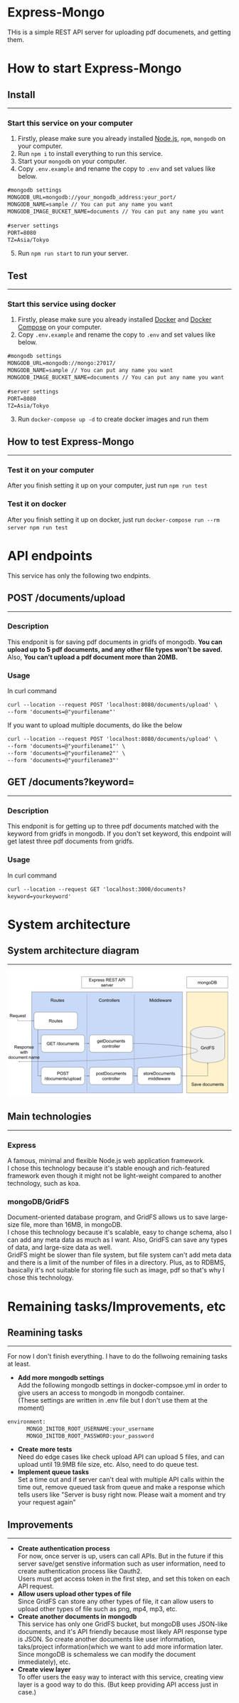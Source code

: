 # Express-Mongo

THis is a simple REST API server for uploading pdf documenets, and getting them.

# How to start Express-Mongo

## Install

---

### Start this service on your computer

1. Firstly, please make sure you already installed [Node.js](https://nodejs.org/en/), `npm`, `mongodb` on your computer.
2. Run `npm i` to install everything to run this service.
3. Start your `mongodb` on your computer.
4. Copy `.env.example` and rename the copy to `.env` and set values like below.

```
#mongodb settings
MONGODB_URL=mongodb://your_mongodb_address:your_port/
MONGODB_NAME=sample // You can put any name you want
MONGODB_IMAGE_BUCKET_NAME=documents // You can put any name you want

#server settings
PORT=8080
TZ=Asia/Tokyo

```

5. Run `npm run start` to run your server.

## Test

---

### Start this service using docker

1. Firstly, please make sure you already installed [Docker](https://docs.docker.com/get-docker/) and [Docker Compose](https://docs.docker.com/get-docker/) on your computer.
2. Copy `.env.example` and rename the copy to `.env` and set values like below.

```
#mongodb settings
MONGODB_URL=mongodb://mongo:27017/
MONGODB_NAME=sample // You can put any name you want
MONGODB_IMAGE_BUCKET_NAME=documents // You can put any name you want

#server settings
PORT=8080
TZ=Asia/Tokyo

```

3. Run `docker-compose up -d` to create docker images and run them

## How to test Express-Mongo

---

### Test it on your computer

After you finish setting it up on your computer, just run `npm run test`

### Test it on docker

After you finish setting it up on docker, just run `docker-compose run --rm server npm run test`

# API endpoints

This service has only the following two endpints.

## POST /documents/upload

---

### Description

This endponit is for saving pdf documents in gridfs of mongodb. **You can upload up to 5 pdf documents, and any other file types won't be saved.**\
Also, **You can't upload a pdf document more than 20MB.**

### Usage

In curl command

```
curl --location --request POST 'localhost:8080/documents/upload' \
--form 'documents=@"yourfilename"'
```

If you want to upload multiple documents, do like the below

```
curl --location --request POST 'localhost:8080/documents/upload' \
--form 'documents=@"yourfilename1"' \
--form 'documents=@"yourfilename2"' \
--form 'documents=@"yourfilename3"'
```

## GET /documents?keyword=

---

### Description

This endponit is for getting up to three pdf documents matched with the keyword from gridfs in mongodb. If you don't set keyword, this endpoint will get latest three pdf documents from gridfs.

### Usage

In curl command

```
curl --location --request GET 'localhost:3000/documents?keyword=yourkeyword'
```

# System architecture

## System architecture diagram

---

![System architecture diagram](/assets/system_architecture.svg)

## Main technologies

---

### Express

A famous, minimal and flexible Node.js web application framework.\
I chose this technology because it's stable enough and rich-featured framework even though it might not be light-weight compared to another technology, such as koa.

### mongoDB/GridFS

Document-oriented database program, and GridFS allows us to save large-size file, more than 16MB, in mongoDB.\
I chose this technology because it's scalable, easy to change schema, also I can add any meta data as much as I want. Also, GridFS can save any types of data, and large-size data as well.\
GridFS might be slower than file system, but file system can't add meta data and there is a limit of the number of files in a directory. Plus, as to RDBMS, basically it's not suitable for storing file such as image, pdf so that's why I chose this technology.

# Remaining tasks/Improvements, etc

## Reamining tasks

---

For now I don't finish everything. I have to do the follwoing remaining tasks at least.

- **Add more mongodb settings**\
  Add the following mongodb settings in docker-compsoe.yml in order to give users an access to mongodb in mongodb container.\
  (These settings are written in .env file but I don't use them at the moment)

```
environment:
      MONGO_INITDB_ROOT_USERNAME:your_username
      MONGO_INITDB_ROOT_PASSWORD:your_password
```

- **Create more tests**\
  Need do edge cases like check upload API can upload 5 files, and can upload until 19.9MB file size, etc. Also, need to do queue test.
- **Implement queue tasks**\
  Set a time out and if server can't deal with multiple API calls within the time out, remove queued task from queue and make a response which tells users like "Server is busy right now. Please wait a moment and try your request again"

## Improvements

---

- **Create authentication process**\
  For now, once server is up, users can call APIs. But in the future if this server save/get senstive information such as user information, need to create authentication process like Oauth2.\
  Users must get access token in the first step, and set this token on each API request.
- **Allow users upload other types of file**\
  Since GridFS can store any other types of file, it can allow users to upload other types of file such as png, mp4, mp3, etc.
- **Create another documents in mongodb**\
  This service has only one GridFS bucket, but mongoDB uses JSON-like documents, and it's API friendly because most likely API response type is JSON. So create another documents like user information, taks/project information(which we want to add more information later. Since mongoDB is schemaless we can modify the document immediately), etc.
- **Create view layer**\
  To offer users the easy way to interact with this service, creating view layer is a good way to do this. (But keep providing API access just in case.)

